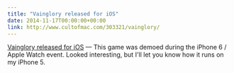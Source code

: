```yaml
---
title: "Vainglory released for iOS"
date: 2014-11-17T00:00:00+00:00
link: http://www.cultofmac.com/303321/vainglory/
---
```

[Vainglory released for iOS](http://www.cultofmac.com/303321/vainglory/) &mdash; 
 This game was demoed during the iPhone 6 / Apple Watch event. Looked interesting, but I'll let you know how it runs on my iPhone 5.
